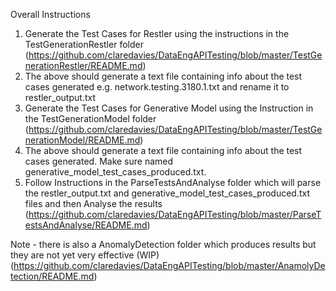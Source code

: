 Overall Instructions

1) Generate the Test Cases for Restler using the instructions in the TestGenerationRestler folder (https://github.com/claredavies/DataEngAPITesting/blob/master/TestGenerationRestler/README.md)
2) The above should generate a text file containing info about the test cases generated e.g. network.testing.3180.1.txt
    and rename it to restler_output.txt 
3) Generate the Test Cases for Generative Model using the Instruction in the TestGenerationModel folder (https://github.com/claredavies/DataEngAPITesting/blob/master/TestGenerationModel/README.md)
4) The above should generate a text file containing info about the test cases generated. Make sure named generative_model_test_cases_produced.txt.
5) Follow Instructions in the ParseTestsAndAnalyse folder which will parse the restler_output.txt and generative_model_test_cases_produced.txt files and then         Analyse the results (https://github.com/claredavies/DataEngAPITesting/blob/master/ParseTestsAndAnalyse/README.md)
   
Note - there is also a AnomalyDetection folder which produces results but they are not yet very effective (WIP) (https://github.com/claredavies/DataEngAPITesting/blob/master/AnamolyDetection/README.md)



